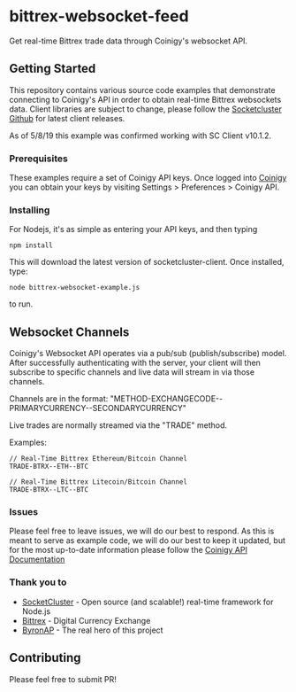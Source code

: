 # bittrex-websocket-feed

Get real-time Bittrex trade data through Coinigy's websocket API.

## Getting Started

This repository contains various source code examples that demonstrate connecting to Coinigy's API in order to obtain real-time Bittrex websockets data. Client libraries are subject to change, please follow the [Socketcluster Github](https://github.com/SocketCluster/socketcluster-client) for latest client releases. 

As of 5/8/19 this example was confirmed working with SC Client v10.1.2.

### Prerequisites

These examples require a set of Coinigy API keys. Once logged into [Coinigy](https://www.coinigy.com) you can obtain your keys by visiting Settings > Preferences > Coinigy API. 

### Installing

For Nodejs, it's as simple as entering your API keys, and then typing

```
npm install
```

This will download the latest version of socketcluster-client. Once installed, type:

```
node bittrex-websocket-example.js
```

to run.

## Websocket Channels

Coinigy's Websocket API operates via a pub/sub (publish/subscribe) model. After successfully authenticating with the server, your client will then subscribe to specific channels and live data will stream in via those channels.

Channels are in the format: "METHOD-EXCHANGECODE--PRIMARYCURRENCY--SECONDARYCURRENCY"

Live trades are normally streamed via the "TRADE" method.

Examples:
```
// Real-Time Bittrex Ethereum/Bitcoin Channel
TRADE-BTRX--ETH--BTC

// Real-Time Bittrex Litecoin/Bitcoin Channel
TRADE-BTRX--LTC--BTC
```


### Issues

Please feel free to leave issues, we will do our best to respond. As this is meant to serve as example code, we will do our best to keep it updated, but for the most up-to-date information please follow the [Coinigy API Documentation](https://www.coinigy.com/api-documentation/)

### Thank you to

* [SocketCluster](http://socketcluster.io) - Open source (and scalable!) real-time framework for Node.js
* [Bittrex](https://www.bittrex.com) - Digital Currency Exchange
* [ByronAP](https://github.com/ByronAP) - The real hero of this project

## Contributing

Please feel free to submit PR!

